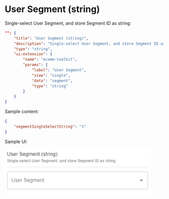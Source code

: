 # User Segment (string)

Single-select User Segment, and store Segment ID as string:

```json
"": {
    "title": "User Segment (string)",
    "description": "Single-select User Segment, and store Segment ID as string",
    "type": "string",
    "ui:extension": {
        "name": "ecomm-toolkit",
        "params": {
            "label": "User Segment",
            "view": "single",
            "data": "segment",
            "type": "string"
        }
    }
}
```

Sample content:

```json
{
	"segmentSingleSelectString": "1"
}
```

Sample UI:

![Sample UI](../../media/user-segment-string.png)
